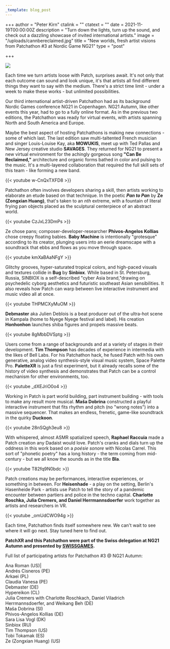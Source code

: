 ```yaml
---
_template: blog_post
---
```


+++
author = "Peter Kirn"
ctalink = ""
ctatext = ""
date = 2021-11-19T00:00:00Z
description = "Turn down the lights, turn up the sound, and check out a dazzling showcase of invited international artists."
image = "/uploads/cannbereclaimed.jpg"
title = "New worlds, fresh artist visions from Patchathon #3 at Nordic Game NG21"
type = "post"

+++

![](/uploads/cannbereclaimed.jpg)

Each time we turn artists loose with Patch, surprises await. It's not only that each outcome can sound and look unique, it's that artists all find different things they want to say with the medium. There's a strict time limit - under a week to make these works - but unlimited possibilities.

Our third international artist-driven Patchathon had as its background Nordic Games conference NG21 in Copenhagen. NG21 Autumn, like other events this year, had to go to a fully online format. As in the previous two editions, the Patchathon was ready for virtual events, with artists spanning North and South America and Europe.

Maybe the best aspect of hosting Patchathons is making new connections - some of which last. The last edition saw multi-taltented French musician and singer Louis-Louise Kay, aka **MOWUKIS**, meet up with Ted Pallas and New Jersey creative studio **SAVAGES**. They returned for NG21 to present a new virtual environment for the achingly gorgeous song **"Can Be Reclaimed,"** architecture and organic forms bathed in color and pulsing to the music. It's a multi-layered collaboration that required the full skill sets of this team - like forming a new band. 

{{< youtube w-CnQxTXFD8 >}}

Patchathon often involves developers sharing a skill, then artists working to elaborate an etude based on that technique. In the poetic **_Pan to Pan_** by **Ze (Zongxian Huang)**, that's taken to an _nth_ extreme, with a fountain of literal frying pan objects placed as the sculptural centerpiece of an abstract world.

{{< youtube CzJxL23DmPs >}}

Ze chose pans; composer-developer-researcher **Phivos-Angelos Kollias** chose creepy floating babies. **Baby Machine** is intentionally "grotesque" according to its creator, plunging users into an eerie dreamscape with a soundtrack that ebbs and flows as you move through space.

{{< youtube kmXaBAaNFgY >}}

Glitchy grooves, hyper-saturated tropical colors, and high-paced visuals and textures collide in **Bug** by **Sinbiox**. While based in St. Petersburg, Russia, SINBIOX is a self-described "cyber Asia brand,"drawing on psychedelic cyborg aesthetics and futuristic southeast Asian sensibilities. It also reveals how Patch can warp between live interactive instrument and music video all at once.

{{< youtube THPMCXyMuOM >}}

**Debmaster** aka Julien Deblois is a beat producer out of the ultra-hot scene in Kampala (home to Nyege Nyege festival and label). His creation **Honhonhon** launches shiba figures and propels massive beats. 

{{< youtube 8gMbbDVSptg >}}

Users come from a range of backgrounds and at a variety of stages in their development. **Tim Thompson** has decades of experience in intermedia with the likes of Bell Labs. For his Patchathon hack, he fused Patch with his own generative, analog video synthesis-style visual music system, Space Palette Pro. **PaletteXR** is just a first experiment, but it already recalls some of the history of video synthesis and demonstrates that Patch can be a control mechanism for other environments, too.

{{< youtube _dXEJriO0o4 >}}

Working in Patch is part world building, part instrument building - with tools to make any result more musical. **Maša Dobrina** constructed a playful interactive instrument that fits rhythm and pitch (no "wrong notes") into a massive sequencer. That makes an endless, frenetic, game-like soundtrack in the quirky **Duckoon**.

{{< youtube 28nSQgh3eu8 >}}

With whispered, almost ASMR spatialized speech, **Raphael Raccuia** made a Patch creation any Dadaist would love. Patch's cranks and dials turn up the oddness in this work based on a _poésie sonore_ with Nicolas Carrel. This sort of "phonetic poetry" has a long history - the term coming from mid-century - but we all know the sounds as in the title **Bla**.

{{< youtube T82fq9N0bdc >}}

Patch creations may be performances, interactive experiences, or something in between. For **Heisenhade** - a play on the setting, Berlin's Hasenheide Park - artists use Patch to tell the story of a pandemic encounter between partiers and police in the techno capital. **Charlotte Roschka, Julia Cremers, and Daniel Herrmannsdoerfer** work together as artists and researchers in VR.

{{< youtube _omUdCWO94g >}}

Each time, Patchathon finds itself somewhere new. We can't wait to see where it will go next. Stay tuned here to find out.

**PatchXR and this Patchathon were part of the Swiss delegation at NG21 Autumn and presented by [**SWISSGAMES**](https://www.facebook.com/swissgames/).**

Full list of participating artists for Patchathon #3 @ NG21 Autumn:

Ana Roman (US)|  
Andrés Cisneros (PE)  
Arkaei (PL)  
Claudia Vanesa (PE)  
Debmaster (DE)  
Hypereikon (CL)  
Julia Cremers with Charlotte Roschkach, Daniel Viladrich Herrmannsdoerfer, and Weikang Beh (DE)  
Maša Dobrina (SI)  
Phivos-Angelos Kollias (DE)  
Sara Lisa Vogl (DK)  
Sinbiox (RU)  
Tim Thompson (US)  
Tobi Tokamak (ES)  
Ze (Zongxian Huang) (US)
